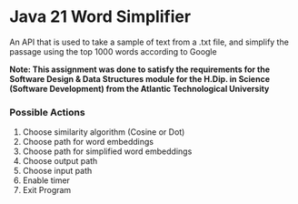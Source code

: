 # Java 21 Word Simplifier
An API that is used to take a sample of text from a .txt file, 
and simplify the passage using the top 1000 words according to Google 

**Note: This assignment was done to satisfy the requirements for the Software Design & Data Structures
module for the H.Dip. in Science (Software Development) from the Atlantic Technological University**

### Possible Actions
1. Choose similarity algorithm (Cosine or Dot)
2. Choose path for word embeddings
3. Choose path for simplified word embeddings
4. Choose output path 
5. Choose input path 
6. Enable timer
7. Exit Program